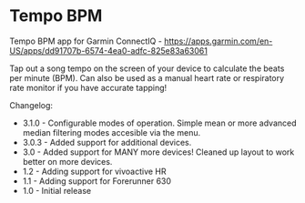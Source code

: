 # Tempo BPM
Tempo BPM app for Garmin ConnectIQ - https://apps.garmin.com/en-US/apps/dd91707b-6574-4ea0-adfc-825e83a63061

Tap out a song tempo on the screen of your device to calculate the beats per minute (BPM). Can also be used as a manual heart rate or respiratory rate monitor if you have accurate tapping!

Changelog:

* 3.1.0 - Configurable modes of operation. Simple mean or more advanced median filtering modes accesible via the menu.
* 3.0.3 - Added support for additional devices.
* 3.0 - Added support for MANY more devices! Cleaned up layout to work better on more devices.
* 1.2 - Adding support for vivoactive HR
* 1.1 - Adding support for Forerunner 630
* 1.0 - Initial release
